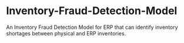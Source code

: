 # Inventory-Fraud-Detection-Model
An Inventory Fraud Detection Model for ERP that can identify inventory shortages between physical and ERP inventories.
